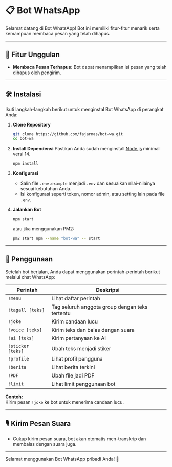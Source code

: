 # 📋 Bot WhatsApp 

Selamat datang di Bot WhatsApp! Bot ini memiliki fitur-fitur menarik serta kemampuan membaca pesan yang telah dihapus.

---

## 📖 Fitur Unggulan

- **Membaca Pesan Terhapus:** Bot dapat menampilkan isi pesan yang telah dihapus oleh pengirim.

---

## 🛠️ Instalasi

Ikuti langkah-langkah berikut untuk menginstal Bot WhatsApp di perangkat Anda:

1. **Clone Repository**
   ```bash
   git clone https://github.com/fajarnas/bot-wa.git
   cd bot-wa
   ```

2. **Install Dependensi**
   Pastikan Anda sudah menginstall [Node.js](https://nodejs.org/) minimal versi 14.
   ```bash
   npm install
   ```

3. **Konfigurasi**
   - Salin file `.env.example` menjadi `.env` dan sesuaikan nilai-nilainya sesuai kebutuhan Anda.
   - Isi konfigurasi seperti token, nomor admin, atau setting lain pada file `.env`.

4. **Jalankan Bot**
   ```bash
   npm start
   ```
   atau jika menggunakan PM2:
   ```bash
   pm2 start npm --name "bot-wa" -- start
   ```

---

## 🚀 Penggunaan

Setelah bot berjalan, Anda dapat menggunakan perintah-perintah berikut melalui chat WhatsApp:

| Perintah               | Deskripsi                                      |
|------------------------|------------------------------------------------|
| `!menu`                | Lihat daftar perintah                          |
| `!tagall [teks]`       | Tag seluruh anggota group dengan teks tertentu |
| `!joke`                | Kirim candaan lucu                             |
| `!voice [teks]`        | Kirim teks dan balas dengan suara              |
| `!ai [teks]`           | Kirim pertanyaan ke AI                         |
| `!sticker [teks]`      | Ubah teks menjadi stiker                       |
| `!profile`             | Lihat profil pengguna                          |
| `!berita`              | Lihat berita terkini                           |
| `!PDF`                 | Ubah file jadi PDF                             |
| `!limit`               | Lihat limit penggunaan bot                     |

**Contoh:**  
Kirim pesan `!joke` ke bot untuk menerima candaan lucu.

---

## 🎙️ Kirim Pesan Suara

- Cukup kirim pesan suara, bot akan otomatis men-transkrip dan membalas dengan suara juga.

---

Selamat menggunakan Bot WhatsApp pribadi Anda! 🚀
